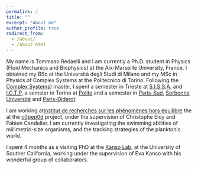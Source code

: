 ```yaml
---
permalink: /
title: ""
excerpt: "About me"
author_profile: true
redirect_from: 
  - /about/
  - /about.html
---
```


My name is Tommaso Redaelli and I am currently a Ph.D. student in Physics (Fluid Mechanics and Biophysics) at the Aix-Marseille University, France. I obtained my BSc at the Università degli Studi di Milano and my MSc in Physics of Complex Systems at the Politecnico di Torino. Following the [Complex Systems](http://www.pcs.polito.it/)) master, I spent a semester in Trieste at [S.I.S.S.A.](https://www.sissa.it/)  and [I.C.T.P](https://www.ictp.it/), a semster in Torino at [Polito](https://www.polito.it/) and a semester in [Paris-Sud](https://www.universite-paris-saclay.fr/), [Sorbonne Université](https://www.sorbonne-universite.fr/en) and [Paris-Diderot](https://u-paris.fr/).


I am working at[Institut de recherches sur les phénomènes hors équilibre](https://irphe.univ-amu.fr/) the at the [c0pep0d](https://c0pep0d.github.io/) project, under the supervision of Christophe Eloy and Fabien Candelier. I am currently investigating the swimming abilities of millimetric-size organisms, and the tracking strategies of the planktonic world.


I spent 4 months as s visiting PhD at the [Kanso Lab](https://sites.usc.edu/kansolab/), at the University of Souther California, working under the supervision of Eva Kanso with his wonderful group of collaborators.
